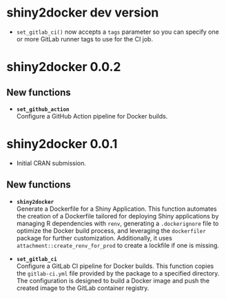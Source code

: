 
# shiny2docker dev version

* `set_gitlab_ci()` now accepts a `tags` parameter so you can specify one or
  more GitLab runner tags to use for the CI job.

# shiny2docker 0.0.2

## New functions

+ **`set_github_action`**  
  Configure a GitHub Action pipeline for Docker builds.

# shiny2docker 0.0.1

* Initial CRAN submission.

## New functions

+ **`shiny2docker`**  
  Generate a Dockerfile for a Shiny Application. This function automates the creation of a Dockerfile tailored for deploying Shiny applications by managing R dependencies with `renv`, generating a `.dockerignore` file to optimize the Docker build process, and leveraging the `dockerfiler` package for further customization. Additionally, it uses `attachment::create_renv_for_prod` to create a lockfile if one is missing.

+ **`set_gitlab_ci`**  
  Configure a GitLab CI pipeline for Docker builds. This function copies the `gitlab-ci.yml` file provided by the package to a specified directory. The configuration is designed to build a Docker image and push the created image to the GitLab container registry.
